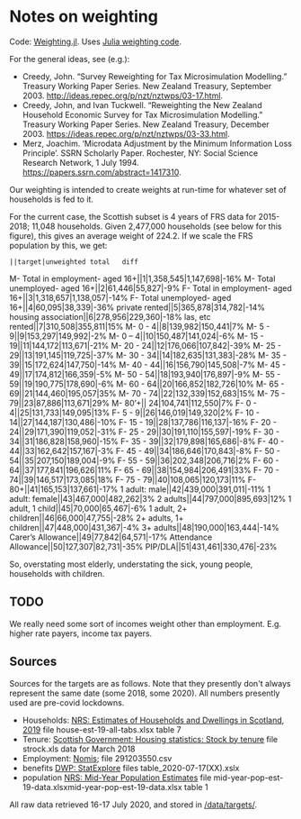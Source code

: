 # Notes on weighting

Code: [Weighting.jl](/src/Weighting.jl). Uses [Julia weighting code](https://github.com/grahamstark/SurveyDataWeighting.jl). 

For the general ideas, see (e.g.):

* Creedy, John. “Survey Reweighting for Tax Microsimulation Modelling.” Treasury Working Paper Series. New Zealand Treasury, September 2003. http://ideas.repec.org/p/nzt/nztwps/03-17.html.
* Creedy, John, and Ivan Tuckwell. “Reweighting the New Zealand Household Economic Survey for Tax Microsimulation Modelling.” Treasury Working Paper Series. New Zealand Treasury, December 2003. https://ideas.repec.org/p/nzt/nztwps/03-33.html.
* Merz, Joachim. ‘Microdata Adjustment by the Minimum Information Loss Principle’. SSRN Scholarly Paper. Rochester, NY: Social Science Research Network, 1 July 1994. https://papers.ssrn.com/abstract=1417310.

Our weighting is intended to create weights at run-time for whatever set of households is fed to it. 

For the current case, the Scottish subset is 4 years of FRS data for 2015-2018; 11,048 households. Given 2,477,000 households (see below for this figure), this gives an average weight of 224.2. If we scale the FRS population by this, we get:

    ||target|unweighted total	diff
M- Total in employment- aged 16+||1|1,358,545|1,147,698|-16%
M- Total unemployed- aged 16+||2|61,446|55,827|-9%
F- Total in employment- aged 16+||3|1,318,657|1,138,057|-14%
F- Total unemployed- aged 16+||4|60,095|38,339|-36%
private rented||5|365,878|314,782|-14%
housing association||6|278,956|229,360|-18%
las, etc rented||7|310,508|355,811|15%
M- 0 - 4||8|139,982|150,441|7%
M- 5 - 9||9|153,297|149,992|-2%
M- 0 – 4||10|150,487|141,024|-6%
M- 15 - 19||11|144,172|113,671|-21%
M- 20 - 24||12|176,066|107,842|-39%
M- 25 - 29||13|191,145|119,725|-37%
M- 30 - 34||14|182,635|131,383|-28%
M- 35 - 39||15|172,624|147,750|-14%
M- 40 - 44||16|156,790|145,508|-7%
M- 45 - 49||17|174,812|166,359|-5%
M- 50 - 54||18|193,940|176,897|-9%
M- 55 - 59||19|190,775|178,690|-6%
M- 60 - 64||20|166,852|182,726|10%
M- 65 - 69||21|144,460|195,057|35%
M- 70 - 74||22|132,339|152,683|15%
M- 75 - 79||23|87,886|113,671|29%
M- 80’+|| 24|104,741|112,550|7%
F- 0 - 4||25|131,733|149,095|13%
F- 5 - 9||26|146,019|149,320|2%
F- 10 - 14||27|144,187|130,486|-10%
F- 15 - 19||28|137,786|116,137|-16%
F- 20 - 24||29|171,390|119,052|-31%
F- 25 - 29||30|191,110|155,597|-19%
F- 30 - 34||31|186,828|158,960|-15%
F- 35 - 39||32|179,898|165,686|-8%
F- 40 - 44||33|162,642|157,167|-3%
F- 45 - 49||34|186,646|170,843|-8%
F- 50 - 54||35|207,150|189,004|-9%
F- 55 - 59||36|202,348|206,716|2%
F- 60 - 64||37|177,841|196,626|11%
F- 65 - 69||38|154,984|206,491|33%
F- 70 - 74||39|146,517|173,085|18%
F- 75 - 79||40|108,065|120,173|11%
F- 80+||41|165,153|137,661|-17%
1 adult: male||42|439,000|391,011|-11%
1 adult: female||43|467,000|482,262|3%
2 adults||44|797,000|895,693|12%
1 adult, 1 child||45|70,000|65,467|-6%
1 adult, 2+ children||46|66,000|47,755|-28%
2+ adults, 1+ children||47|448,000|431,367|-4%
3+ adults||48|190,000|163,444|-14%
Carer’s Allowance||49|77,842|64,571|-17%
Attendance Allowance||50|127,307|82,731|-35%
PIP/DLA||51|431,461|330,476|-23%

So, overstating most elderly, understating the sick, young people, households with children.

## TODO

We really need some sort of incomes weight other than employment. E.g. higher rate payers, income tax payers.

## Sources

Sources for the targets are as follows. Note that they presently don't always represent the same date (some 2018, some 2020). All numbers presently used are pre-covid lockdowns.

* Households: [NRS: Estimates of Households and Dwellings in Scotland, 2019](https://www.nrscotland.gov.uk/statistics-and-data/statistics/statistics-by-theme/households/household-estimates/2019) file house-est-19-all-tabs.xlsx table 7
* Tenure: [Scottish Government: Housing statistics: Stock by tenure](https://www.gov.scot/publications/housing-statistics-stock-by-tenure/) file strock.xls data for March 2018
* Employment: [Nomis](https://www.nomisweb.co.uk/); file 291203550.csv
* benefits [DWP: StatExplore](https://stat-xplore.dwp.gov.uk/) files table_2020-07-17(XX).xslx
* population [NRS: Mid-Year Population Estimates](https://www.nrscotland.gov.uk/statistics-and-data/statistics/statistics-by-theme/population/population-estimates/mid-year-population-estimates) file mid-year-pop-est-19-data.xlsxmid-year-pop-est-19-data.xlsx table 1

All raw data retrieved 16-17 July 2020, and stored in [/data/targets/](/data/targets/).